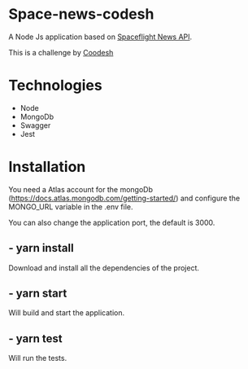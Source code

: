 # Space-news-codesh

A Node Js application based on [Spaceflight News API](https://api.spaceflightnewsapi.net/v3/documentation).

This is a challenge by [Coodesh](https://coodesh.com/)

# Technologies

- Node
- MongoDb
- Swagger
- Jest

# Installation

You need a Atlas account for the mongoDb (https://docs.atlas.mongodb.com/getting-started/)
and configure the MONGO_URL variable in the .env file.

You can also change the
application port, the default is 3000.

## - yarn install

Download and install all the dependencies of the project.

## - yarn start

Will build and start the application.

## - yarn test

Will run the tests.

